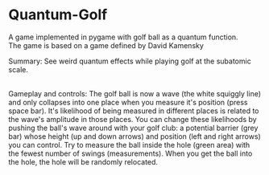 # Quantum-Golf
A game implemented in pygame with golf ball as a quantum function.<br/>
The game is based on a game defined by David Kamensky<br/>

Summary:  See weird quantum effects while playing golf at the subatomic scale. <br/><br/> 

Gameplay and controls:  The golf ball is now a wave (the white squiggly line) and only collapses into one place when you measure it's position (press space bar).  It's likelihood of being measured in different places is related to the wave's amplitude in those places.  You can change these likelihoods by pushing the ball's wave around with your golf club: a potential barrier (grey bar) whose height (up and down arrows) and position (left and right arrows) you can control.  Try to measure the ball inside the hole (green area) with the fewest number of swings (measurements).  When you get the ball into the hole, the hole will be randomly relocated.<br/><br/>  
